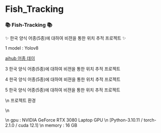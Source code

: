# Fish_Tracking

<div align=left>
	<h3>📚 Fish-Tracking 📚</h3>
	<p>✨ 한국 양식 어종(5종)에 대하여 비젼을 통한 위치 추적 프로젝트 ✨</p>
	<p>1 model : Yolov8 </p>
	<A href = https://www.aihub.or.kr/aihubdata/data/view.do?currMenu=116&topMenu=100&aihubDataSe=ty&dataSetSn=154 > aihub 어종 데이 </A>
	<p>3 한국 양식 어종(5종)에 대하여 비젼을 통한 위치 추적 프로젝트 </p>
	<p>4 한국 양식 어종(5종)에 대하여 비젼을 통한 위치 추적 프로젝트 </p>
	<p>5 한국 양식 어종(5종)에 대하여 비젼을 통한 위치 추적 프로젝트 </p>
</div>

\n
프로젝트 환경

\n

\n
gpu : NVIDIA GeForce RTX 3080 Laptop GPU
\n
[Python-3.10.11 / torch-2.1.0 / cuda 12.1]
\n
memory : 16 GB

